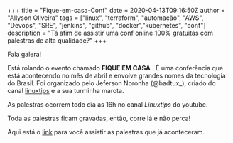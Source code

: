 +++
title = "Fique-em-casa-Conf"
date = 2020-04-13T09:16:50Z
author = "Allyson Oliveira"
tags = ["linux", "terraform", "automação", "AWS", "Devops", "SRE", "jenkins", "github", "docker","kubernetes", "conf"]
description = "Tá afim de assistir uma conf online 100% gratuitas com palestras de alta qualidade?"
+++

Fala galera! 

Está rolando o evento chamado **FIQUE EM CASA** . É uma conferência que está acontecendo no mês de abril e envolve grandes nomes da tecnologia do Brasil. Foi organizado pelo Jeferson Noronha (@badtux_), criado do canal [linuxtips](youtube.com/linuxtips) e a sua turminha marota. 

As palestras ocorrem todo dia as 16h no canal *Linuxtips* do youtube.

Toda as palestras ficam gravadas, então, corre lá e não perca! 

Aqui está o [link](https://www.youtube.com/watch?v=jke_qf6SgAg&list=PLf-O3X2-mxDmn0ikyO7OF8sPr2GDQeZXk) para você assistir as palestras que já aconteceram. 
